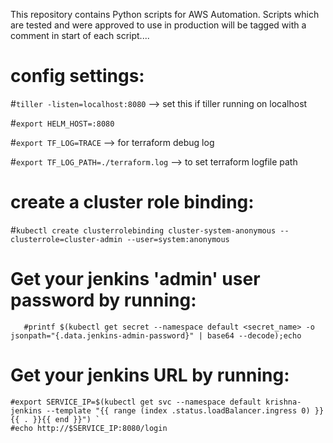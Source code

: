 This repository contains Python scripts for AWS Automation. Scripts which are tested and were approved to use in production will be tagged with a comment in start of each script....

# config settings:

\#`tiller -listen=localhost:8080`  --> set this if tiller running on localhost

\#`export HELM_HOST=:8080`

\#`export TF_LOG=TRACE`  --> for terraform debug log

\#`export TF_LOG_PATH=./terraform.log`  --> to set terraform logfile path

# create a cluster role binding:

\#`kubectl create clusterrolebinding cluster-system-anonymous --clusterrole=cluster-admin --user=system:anonymous `

# Get your jenkins 'admin' user password by running:
```
   #printf $(kubectl get secret --namespace default <secret_name> -o jsonpath="{.data.jenkins-admin-password}" | base64 --decode);echo 
  ```
# Get your jenkins URL by running:
```
#export SERVICE_IP=$(kubectl get svc --namespace default krishna-jenkins --template "{{ range (index .status.loadBalancer.ingress 0) }}{{ . }}{{ end }}") `
#echo http://$SERVICE_IP:8080/login
```
